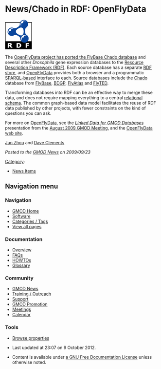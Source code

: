 



<span id="top"></span>




# <span dir="auto">News/Chado in RDF: OpenFlyData</span>











<a href="../August_2009_GMOD_Meeting#Linked_Data_for_GMOD_Databases"
rel="nofollow" title="RDF"><img
src="https://raw.githubusercontent.com/GMOD/gmod.github.io/main/mediawiki/images/1/1f/RDF_icon_96.gif" width="88" height="96"
alt="RDF" /></a>



The [OpenFlyData project has ported the FlyBase Chado
database](../August_2009_GMOD_Meeting#Linked_Data_for_GMOD_Databases "August 2009 GMOD Meeting")
and several other *Drosophila* gene expression databases to the
<a href="http://www.w3.org/RDF/" class="external text"
rel="nofollow">Resource Description Framework (RDF)</a>. Each source
database has a separate
<a href="http://en.wikipedia.org/wiki/Triplestore" class="external text"
rel="nofollow">RDF store</a>, and
<a href="http://openflydata.org/" class="external text"
rel="nofollow">OpenFlyData</a> provides both a browser and a
programmatic
<a href="http://www.w3.org/TR/rdf-sparql-query/" class="external text"
rel="nofollow">SPARQL-based</a> interface to each. Source databases
include the
<a href="../Chado" class="mw-redirect" title="Chado">Chado</a> database
from [FlyBase](../Category%253AFlyBase "Category%253AFlyBase"),
<a href="http://www.fruitfly.org/" class="external text"
rel="nofollow">BDGP</a>,
<a href="http://www.flyatlas.org/" class="external text"
rel="nofollow">FlyAtlas</a> and
<a href="http://www.fly-ted.org/" class="external text"
rel="nofollow">FlyTED</a>.

Transforming databases into RDF can be an effective way to merge these
data, and does not require mapping everything to a central
[relational](../Glossary#RDBMS "Glossary")
[schema](../Glossary#Schema "Glossary"). The common graph-based data
model facilitates the reuse of RDF data published by other projects,
with fewer constraints on the kind of questions you can ask.

For more on
<a href="http://openflydata.org/OpenFlyData" class="external text"
rel="nofollow">OpenFlyData</a>, see the [*Linked Data for GMOD
Databases*](../August_2009_GMOD_Meeting#Linked_Data_for_GMOD_Databases "August 2009 GMOD Meeting")
presentation from the [August 2009 GMOD
Meeting](../August_2009_GMOD_Meeting "August 2009 GMOD Meeting"), and
the <a href="http://openflydata.org" class="external text"
rel="nofollow">OpenFlyData web site</a>.

[Jun Zhou](../User%253AJunZhao "User%253AJunZhao") and [Dave
Clements](../User%253AClements "User%253AClements")

  



*Posted to the [GMOD News](../GMOD_News "GMOD News") on 2009/09/23*






[Category](../Special%253ACategories "Special%253ACategories"):

- [News Items](../Category%253ANews_Items "Category%253ANews Items")






## Navigation menu







<a href="../Main_Page"
style="background-image: url(../../images/GMOD-cogs.png);"
title="Visit the main page"></a>


### Navigation



- <span id="n-GMOD-Home">[GMOD Home](../Main_Page)</span>
- <span id="n-Software">[Software](../GMOD_Components)</span>
- <span id="n-Categories-.2F-Tags">[Categories /
  Tags](../Categories)</span>
- <span id="n-View-all-pages">[View all
  pages](../Special:AllPages)</span>




### Documentation



- <span id="n-Overview">[Overview](../Overview)</span>
- <span id="n-FAQs">[FAQs](../Category%253AFAQ)</span>
- <span id="n-HOWTOs">[HOWTOs](../Category%253AHOWTO)</span>
- <span id="n-Glossary">[Glossary](../Glossary)</span>




### Community



- <span id="n-GMOD-News">[GMOD News](../GMOD_News)</span>
- <span id="n-Training-.2F-Outreach">[Training /
  Outreach](../Training_and_Outreach)</span>
- <span id="n-Support">[Support](../Support)</span>
- <span id="n-GMOD-Promotion">[GMOD Promotion](../GMOD_Promotion)</span>
- <span id="n-Meetings">[Meetings](../Meetings)</span>
- <span id="n-Calendar">[Calendar](../Calendar)</span>




### Tools

- <span id="t-smwbrowselink"><a href="../Special%253ABrowse/News-2FChado_in_RDF%253A_OpenFlyData"
  rel="smw-browse">Browse properties</a></span>



- <span id="footer-info-lastmod">Last updated at 23:07 on 9 October
  2012.</span>
<!-- - <span id="footer-info-viewcount">7,802 page views.</span> -->
- <span id="footer-info-copyright">Content is available under
  <a href="http://www.gnu.org/licenses/fdl-1.3.html" class="external"
  rel="nofollow">a GNU Free Documentation License</a> unless otherwise
  noted.</span>

<!-- -->



<!-- -->




